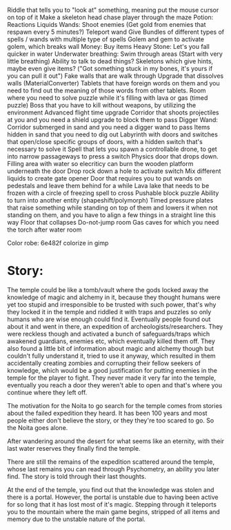 Riddle that tells you to "look at" something, meaning put the mouse cursor on top of it
Make a skeleton head chase player through the maze
Potion:
  Reactions
  Liquids
Wands:
  Shoot enemies (Get gold from enemies that respawn every 5 minutes?)
  Teleport wand
  Give Bundles of different types of spells / wands with multiple type of spells
Golem and gem to activate golem, which breaks wall
Money:
  Buy items
Heavy Stone:
  Let's you fall quicker in water
Underwater breathing:
  Swim through areas (Start with very little breathing)
Ability to talk to dead things?
  Skeletons which give hints, maybe even give items? ("Got something stuck in my bones, it's yours if you can pull it out")
Fake walls that are walk through
Upgrade that dissolves walls (MaterialConverter)
Tablets that have foreign words on them and you need to find out the meaning of those words from other tablets.
Room where you need to solve puzzle while it's filling with lava or gas (timed puzzle)
Boss that you have to kill without weapons, by utilizing the environment
Advanced flight time upgrade
Corridor that shoots projectiles at you and you need a shield upgrade to block them to pass
Digger Wand:
  Corridor submerged in sand and you need a digger wand to pass
  Items hidden in sand that you need to dig out
Labyrinth with doors and switches that open/close specific groups of doors, with a hidden switch that's necessary to solve it
Spell that lets you spawn a controllable drone, to get into narrow passageways to press a switch
Physics door that drops down. Filling area with water so elecriticy can burn the wooden platform underneath the door
Drop rock down a hole to activate switch
Mix different liquids to create gate opener
Door that requires you to put wands on pedestals and leave them behind for a while
Lava lake that needs to be frozen with a circle of freezing spell to cross
Pushable block puzzle
Ability to turn into another entity (shapeshift/polymorph)
Timed pressure plates that raise something while standing on top of them and lowers it when not standing on them,
 and you have to align a few things in a straight line this way
Floor that collapses
Do-not-jump room
Gas caves for which you need the torch after water room


Color robe: 6e482f colorize in gimp

Story:
=====
The temple could be like a tomb/vault where the gods locked away the knowledge of magic and alchemy in it, because they thought humans were yet too stupid and irresponsible to be trusted with such power, that's why they locked it in the temple and riddled it with traps and puzzles so only humans who are wise enough could find it. Eventually people found out about it and went in there, an expedition of archeologists/researchers. They were reckless though and activated a bunch of safeguards/traps which awakened guardians, enemies etc, which eventually killed them off. They also found a little bit of information about magic and alchemy though but couldn't fully understand it, tried to use it anyway, which resulted in them accidentally creating zombies and corrupting their fellow seekers of knowledge, which would be a good justification for putting enemies in the temple for the player to fight.
They never made it very far into the temple, eventually you reach a door they weren't able to open and that's where you continue where they left off.

The motivation for the Noita to go search for the temple comes from stories about the failed expedition they heard. It has been 100 years and most people either don't believe the story, or they they're too scared to go. So the Noita goes alone.

After wandering around the desert for what seems like an eternity, with their last water reserves they finally find the temple.

There are still the remains of the expedition scattered around the temple, whose last remains you can read through Psychometry, an ability you later find.
The story is told through their last thoughts.

At the end of the temple, you find out that the knowledge was stolen and there is a portal. However, the portal is unstable due to having been active for so long that it has lost most of it's magic. Stepping through it teleports you to the mountain where the main game begins, stripped of all items and memory due to the unstable nature of the portal.
